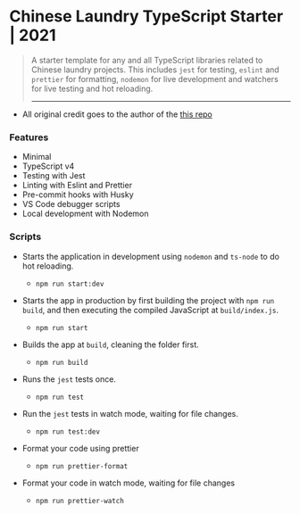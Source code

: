 # Chinese Laundry TypeScript Starter | 2021
> A starter template for any and all TypeScript libraries related to Chinese laundry projects. This
> includes `jest` for testing, `eslint` and `prettier` for formatting, `nodemon` for live development
> and watchers for live testing and hot reloading.
> ___

 - All original credit goes to the author of the [this repo](https://github.com/stemmlerjs/simple-typescript-starter)

### Features
- Minimal
- TypeScript v4
- Testing with Jest
- Linting with Eslint and Prettier
- Pre-commit hooks with Husky
- VS Code debugger scripts
- Local development with Nodemon

### Scripts

 - Starts the application in development using `nodemon` and `ts-node` to do hot reloading.
   - `npm run start:dev`

 - Starts the app in production by first building the project with `npm run build`, and then executing the compiled JavaScript at `build/index.js`.
   - `npm run start`

 - Builds the app at `build`, cleaning the folder first.
   - `npm run build`

 - Runs the `jest` tests once.
   - `npm run test`

 - Run the `jest` tests in watch mode, waiting for file changes.
   - `npm run test:dev`

 - Format your code using prettier
   - `npm run prettier-format`

 - Format your code in watch mode, waiting for file changes
   - `npm run prettier-watch`

